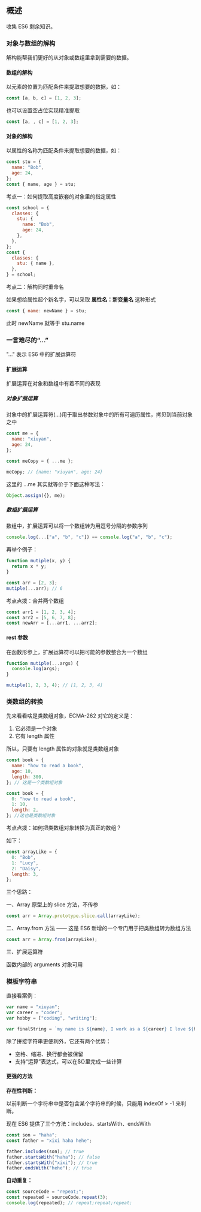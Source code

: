 ## 概述

收集 ES6 剩余知识。

### 对象与数组的解构

解构能帮我们更好的从对象或数组里拿到需要的数据。

#### 数组的解构

以元素的位置为匹配条件来提取想要的数据，如：

```javascript
const [a, b, c] = [1, 2, 3];
```

也可以设置空占位实现精准提取

```javascript
const [a, , c] = [1, 2, 3];
```

#### 对象的解构

以属性的名称为匹配条件来提取想要的数据，如：

```javascript
const stu = {
  name: "Bob",
  age: 24,
};
const { name, age } = stu;
```

考点一：如何提取高度嵌套的对象里的指定属性

```javascript
const school = {
  classes: {
    stu: {
      name: "Bob",
      age: 24,
    },
  },
};
const {
  classes: {
    stu: { name },
  },
} = school;
```

考点二：解构同时重命名

如果想给属性起个新名字，可以采取 **属性名：新变量名** 这种形式

```javascript
const { name: newName } = stu;
```

此时 newName 就等于 stu.name

### 一言难尽的“…”

"…" 表示 ES6 中的扩展运算符

#### 扩展运算

扩展运算在对象和数组中有着不同的表现

##### 对象扩展运算

对象中的扩展运算符(…)用于取出参数对象中的所有可遍历属性，拷贝到当前对象之中

```javascript
const me = {
  name: "xiuyan",
  age: 24,
};

const meCopy = { ...me };

meCopy; // {name: "xiuyan", age: 24}
```

这里的 …me 其实就等价于下面这种写法：

```javascript
Object.assign({}, me);
```

##### 数组扩展运算

数组中，扩展运算可以将一个数组转为用逗号分隔的参数序列

```javascript
console.log(...["a", "b", "c"]) == console.log("a", "b", "c");
```

再举个例子：

```javascript
function mutiple(x, y) {
  return x * y;
}

const arr = [2, 3];
mutiple(...arr); // 6
```

考点点拨：合并两个数组

```javascript
const arr1 = [1, 2, 3, 4];
const arr2 = [5, 6, 7, 8];
const newArr = [...arr1, ...arr2];
```

#### rest 参数

在函数形参上，扩展运算符可以把可能的参数整合为一个数组

```javascript
function mutiple(...args) {
  console.log(args);
}

mutiple(1, 2, 3, 4); // [1, 2, 3, 4]
```

### 类数组的转换

先来看看啥是类数组对象，ECMA-262 对它的定义是：

1. 它必须是一个对象
2. 它有 length 属性

所以，只要有 length 属性的对象就是类数组对象

```javascript
const book = {
  name: "how to read a book",
  age: 10,
  length: 300,
}; // 这是一个类数组对象

const book = {
  0: "how to read a book",
  1: 10,
  length: 2,
}; //这也是类数组对象
```

考点点拨：如何把类数组对象转换为真正的数组？

如下：

```javascript
const arrayLike = {
  0: "Bob",
  1: "Lucy",
  2: "Daisy",
  length: 3,
};
```

三个思路：

一、Array 原型上的 slice 方法，不传参

```javascript
const arr = Array.prototype.slice.call(arrayLike);
```

二、Array.from 方法 —— 这是 ES6 新增的一个专门用于把类数组转为数组方法

```javascript
const arr = Array.from(arrayLike);
```

三、扩展运算符

函数内部的 arguments 对象可用

### 模板字符串

直接看案例：

```javascript
var name = "xiuyan";
var career = "coder";
var hobby = ["coding", "writing"];

var finalString = `my name is ${name}, I work as a ${career} I love ${hobby[0]} and ${hobby[1]}`;
```

除了拼接字符串更便利外，它还有两个优势：

- 空格、缩进、换行都会被保留
- 支持“运算”表达式，可以在${}里完成一些计算

#### 更强的方法

**存在性判断：**

以前判断一个字符串中是否包含某个字符串的时候，只能用 indexOf > -1 来判断。

现在 ES6 提供了三个方法：includes、startsWith、endsWith

```javascript
const son = "haha";
const father = "xixi haha hehe";

father.includes(son); // true
father.startsWith("haha"); // false
father.startsWith("xixi"); // true
father.endsWith("hehe"); // true
```

**自动重复：**

```javascript
const sourceCode = "repeat;";
const repeated = sourceCode.repeat(3);
console.log(repeated); // repeat;repeat;repeat;
```
